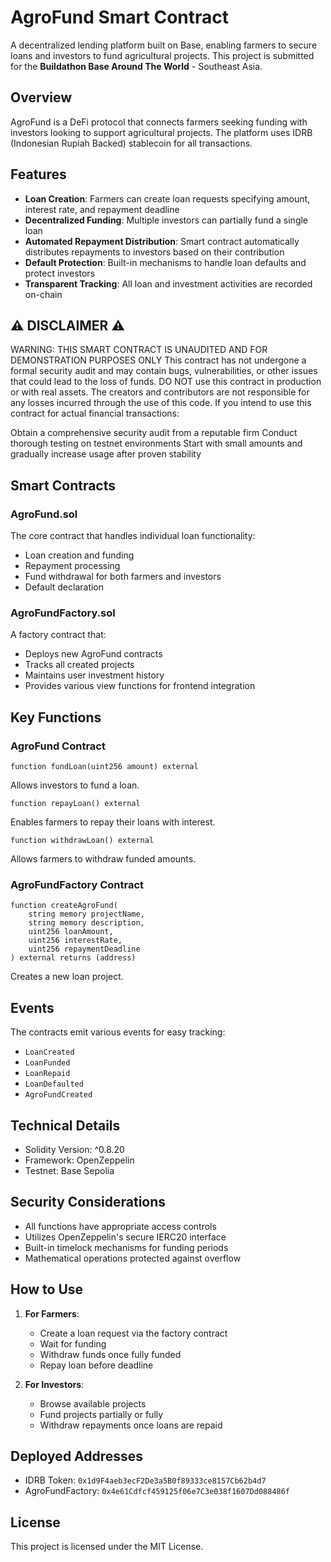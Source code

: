 # AgroFund Smart Contract

A decentralized lending platform built on Base, enabling farmers to secure loans and investors to fund agricultural projects.
This project is submitted for the **Buildathon Base Around The World** - Southeast Asia.



## Overview

AgroFund is a DeFi protocol that connects farmers seeking funding with investors looking to support agricultural projects. The platform uses IDRB (Indonesian Rupiah Backed) stablecoin for all transactions.

## Features

- **Loan Creation**: Farmers can create loan requests specifying amount, interest rate, and repayment deadline
- **Decentralized Funding**: Multiple investors can partially fund a single loan
- **Automated Repayment Distribution**: Smart contract automatically distributes repayments to investors based on their contribution
- **Default Protection**: Built-in mechanisms to handle loan defaults and protect investors
- **Transparent Tracking**: All loan and investment activities are recorded on-chain


## ⚠️ DISCLAIMER ⚠️
WARNING: THIS SMART CONTRACT IS UNAUDITED AND FOR DEMONSTRATION PURPOSES ONLY
This contract has not undergone a formal security audit and may contain bugs, vulnerabilities, or other issues that could lead to the loss of funds. DO NOT use this contract in production or with real assets. The creators and contributors are not responsible for any losses incurred through the use of this code.
If you intend to use this contract for actual financial transactions:

Obtain a comprehensive security audit from a reputable firm
Conduct thorough testing on testnet environments
Start with small amounts and gradually increase usage after proven stability

## Smart Contracts

### AgroFund.sol
The core contract that handles individual loan functionality:
- Loan creation and funding
- Repayment processing
- Fund withdrawal for both farmers and investors
- Default declaration

### AgroFundFactory.sol
A factory contract that:
- Deploys new AgroFund contracts
- Tracks all created projects
- Maintains user investment history
- Provides various view functions for frontend integration

## Key Functions

### AgroFund Contract

```solidity
function fundLoan(uint256 amount) external
```
Allows investors to fund a loan.

```solidity
function repayLoan() external
```
Enables farmers to repay their loans with interest.

```solidity
function withdrawLoan() external
```
Allows farmers to withdraw funded amounts.

### AgroFundFactory Contract

```solidity
function createAgroFund(
    string memory projectName,
    string memory description,
    uint256 loanAmount,
    uint256 interestRate,
    uint256 repaymentDeadline
) external returns (address)
```
Creates a new loan project.

## Events

The contracts emit various events for easy tracking:
- `LoanCreated`
- `LoanFunded`
- `LoanRepaid`
- `LoanDefaulted`
- `AgroFundCreated`

## Technical Details

- Solidity Version: ^0.8.20
- Framework: OpenZeppelin
- Testnet: Base Sepolia

## Security Considerations

- All functions have appropriate access controls
- Utilizes OpenZeppelin's secure IERC20 interface
- Built-in timelock mechanisms for funding periods
- Mathematical operations protected against overflow

## How to Use

1. **For Farmers**:
   - Create a loan request via the factory contract
   - Wait for funding
   - Withdraw funds once fully funded
   - Repay loan before deadline

2. **For Investors**:
   - Browse available projects
   - Fund projects partially or fully
   - Withdraw repayments once loans are repaid

## Deployed Addresses

- IDRB Token: `0x1d9F4aeb3ecF2De3a5B0f89333ce8157Cb62b4d7`
- AgroFundFactory: `0x4e61Cdfcf459125f06e7C3e038f1607Dd088486f`

## License

This project is licensed under the MIT License.
